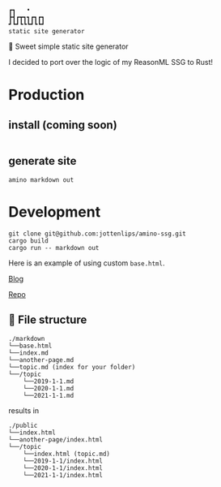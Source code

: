 ```
┏┓   •    
┣┫┏┳┓┓┏┓┏┓
┛┗┛┗┗┗┛┗┗┛
static site generator
```

🦀 Sweet simple static site generator

I decided to port over the logic of my ReasonML SSG to Rust! 

# Production

## install (coming soon)
```
```

## generate site
```
amino markdown out
```

# Development

```
git clone git@github.com:jottenlips/amino-ssg.git
cargo build
cargo run -- markdown out
```

Here is an example of using custom `base.html`.

[Blog](https://jottenlips.github.io/)

[Repo](https://github.com/jottenlips/jottenlips.github.io)

## 📂 File structure

```
./markdown
└──base.html
└──index.md
└──another-page.md
└──topic.md (index for your folder)
└──/topic
    └──2019-1-1.md
    └──2020-1-1.md
    └──2021-1-1.md
```

results in

```
./public
└──index.html
└──another-page/index.html
└──/topic
    └──index.html (topic.md)
    └──2019-1-1/index.html
    └──2020-1-1/index.html
    └──2021-1-1/index.html
```
